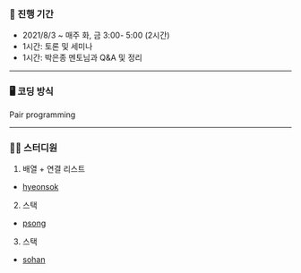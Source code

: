 ### 📆 진행 기간
- 2021/8/3 ~ 매주 화, 금 3:00- 5:00 (2시간)
- 1시간: 토론 및 세미나 
- 1시간: 박은종 멘토님과 Q&A 및 정리

---

### 🖥 코딩 방식
Pair programming

---

### 🧑‍💻 스터디원

1. 배열 + 연결 리스트
- <a href="https://github.com/ganadabang">hyeonsok</a>

2. 스택
- <a href="https://github.com/PAULSONG-git">psong</a>

3. 스택
- <a href="https://github.com/yeslee-v">sohan</a>
